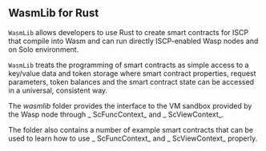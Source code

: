 ## WasmLib for Rust

`WasmLib` allows developers to use Rust to create smart contracts for ISCP that compile into Wasm
and can run directly ISCP-enabled Wasp nodes and on Solo environment.

`WasmLib` treats the programming of smart contracts as simple access to a key/value data and token
storage where smart contract properties, request parameters, token balances and the smart contract
state can be accessed in a universal, consistent way.

The _wasmlib_ folder provides the interface to the VM sandbox provided by the Wasp node through _
ScFuncContext_ and _
ScViewContext_.

The folder also contains a number of example smart contracts that can be used to learn how to use _
ScFuncContext_ and _
ScViewContext_ properly.

